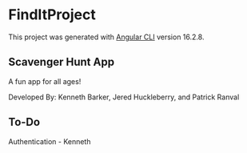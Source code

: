 # FindItProject

This project was generated with [Angular CLI](https://github.com/angular/angular-cli) version 16.2.8.

## Scavenger Hunt App 

A fun app for all ages!

Developed By:
  Kenneth Barker, Jered Huckleberry, and Patrick Ranval

## To-Do

Authentication - Kenneth
